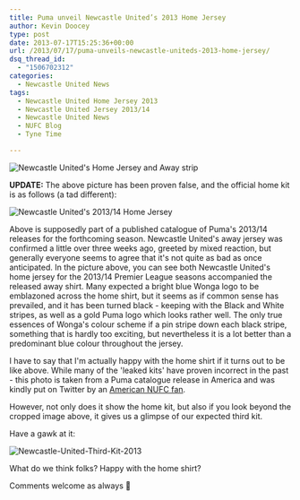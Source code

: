 ```yaml
---
title: Puma unveil Newcastle United’s 2013 Home Jersey
author: Kevin Doocey
type: post
date: 2013-07-17T15:25:36+00:00
url: /2013/07/17/puma-unveils-newcastle-uniteds-2013-home-jersey/
dsq_thread_id:
  - "1506702312"
categories:
  - Newcastle United News
tags:
  - Newcastle United Home Jersey 2013
  - Newcastle United Jersey 2013/14
  - Newcastle United News
  - NUFC Blog
  - Tyne Time

---
```

![Newcastle United's Home Jersey and Away strip](https://www.tynetime.com/wp-content/uploads/2013/07/Newcastle-United-Home-Jersey-2013.jpg "Jerseys - Home kit is actually rather pleasing to be fair")

**UPDATE:** The above picture has been proven false, and the official home kit is as follows (a tad different):

![Newcastle United's 2013/14 Home Jersey](https://www.tynetime.com/wp-content/uploads/2013/07/NUFC-2013-14-Home-Kit-300x280.jpg)

Above is supposedly part of a published catalogue of Puma's 2013/14 releases for the forthcoming season. Newcastle United's away jersey was confirmed a little over three weeks ago, greeted by mixed reaction, but generally everyone seems to agree that it's not quite as bad as once anticipated. In the picture above, you can see both Newcastle United's home jersey for the 2013/14 Premier League seasons accompanied the released away shirt. Many expected a bright blue Wonga logo to be emblazoned across the home shirt, but it seems as if common sense has prevailed, and it has been turned black - keeping with the Black and White stripes, as well as a gold Puma logo which looks rather well. The only true essences of Wonga's colour scheme if a pin stripe down each black stripe, something that  is hardly too exciting, but nevertheless it is a lot better than a predominant blue colour throughout the jersey.

I have to say that I'm actually happy with the home shirt if it turns out to be like above. While many of the 'leaked kits' have proven incorrect in the past - this photo is taken from a Puma catalogue release in America and was kindly put on Twitter by an [American NUFC fan][1].

However, not only does it show the home kit, but also if you look beyond the cropped image above, it gives us a glimpse of our expected third kit.

Have a gawk at it:

![Newcastle-United-Third-Kit-2013](https://www.tynetime.com/wp-content/uploads/2013/07/Newcastle-United-Third-Kit-2013.jpg "Newcastle United's 2013/14 Jerseys")

What do we think folks? Happy with the home shirt?

Comments welcome as always 🙂

 [1]: https://twitter.com/BrettMWallace
